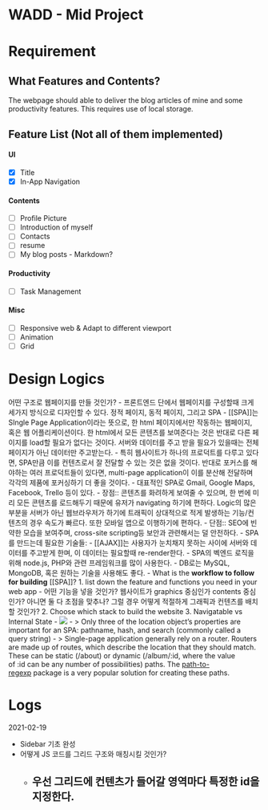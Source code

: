 # WADD - Mid Project

## 


# Requirement
## What Features and Contents?
The webpage should able to deliver the blog articles of mine and some productivity features. This requires use of local storage.

## Feature List (Not all of them implemented)
#### UI
-   [x] Title
-   [x] In-App Navigation

#### Contents
-   [ ] Profile Picture
-   [ ] Introduction of myself
-   [ ] Contacts
-   [ ] resume
-   [ ] My blog posts - Markdown?

#### Productivity    
-   [ ] Task Management

#### Misc
-   [ ] Responsive web & Adapt to different viewport
-   [ ] Animation
-   [ ] Grid

# Design Logics
어떤 구조로 웹페이지를 만들 것인가?
    -   프론트엔드 단에서 웹페이지를 구성할때 크게 세가지 방식으로 디자인할 수 있다. 정적 페이지, 동적 페이지, 그리고 SPA
    -   [[SPA]]는 SIngle Page Application이라는 뜻으로, 한 html 페이지에서만 작동하는 웹페이지, 혹은 웹 어플리케이션이다. 한 html에서 모든 콘텐츠를 보여준다는 것은 반대로 다른 페이지를 load할 필요가 없다는 것이다. 서버와 데이터를 주고 받을 필요가 있을때는 전체 페이지가 아닌 데이터만 주고받는다.
        -   특히 웹사이트가 하나의 프로덕트를 다루고 있다면, SPA만큼 이를 컨텐츠로서 잘 전달할 수 있는 것은 없을 것이다. 반대로 포커스를 해야하는 여러 프로덕트들이 있다면, multi-page application이 이를 분산해 전달하며 각각의 제품에 포커싱하기 더 좋을 것이다.
        -   대표적인 SPA로 Gmail, Google Maps, Facebook, Trello 등이 있다.
        -   장점:: 콘텐츠를 화려하게 보여줄 수 있으며, 한 번에 미리 모든 콘텐츠를 로드해두기 때문에 유저가 navigating 하기에 편하다. Logic의 많은 부분을 서버가 아닌 웹브라우저가 하기에 트래픽이 상대적으로 적게 발생하는 기능/컨텐츠의 경우 속도가 빠르다. 또한 모바일 앱으로 이행하기에 편하다.
        -   단점:: SEO에 빈약한 모습을 보여주며, cross-site scripting등 보안과 관련해서는 덜 안전하다.
        -   SPA를 만드는데 필요한 기술들:
            -   [[AJAX]]는 사용자가 눈치채지 못하는 사이에 서버와 데이터를 주고받게 한며, 이 데이터는 필요할때 re-render한다.
            -   SPA의 벡엔드 로직을 위해 node.js, PHP와 관련 프레임워크를 많이 사용한다.
            -   DB로는 MySQL, MongoDB, 혹은 원하는 기술을 사용해도 좋다.
        -   What is the **workflow to follow for building** \[\[SPA\]\]?
            1.  list down the feature and functions you need in your web app
                -   어떤 기능을 넣을 것인가? 웹사이트가 graphics 중심인가 contents 중심인가? 아니면 둘 다 초점을 맞추나? 그럴 경우 어떻게 적절하게 그래픽과 컨텐츠를 배치할 것인가?
            2.  Choose which stack to build the website
            3.  Navigatable vs Internal State
                -   ![](https://blog.pshrmn.com/static/img/how-single-page-applications-work/url-parts.png)
                -   > Only three of the location object’s properties are important for an SPA: pathname, hash, and search (commonly called a query string)
                -   > Single-page application generally rely on a router. Routers are made up of routes, which describe the location that they should match. These can be static (/about) or dynamic (/album/:id, where the value of :id can be any number of possibilities) paths. The [path-to-regexp](https://github.com/pillarjs/path-to-regexp) package is a very popular solution for creating these paths.


# Logs
2021-02-19
- Sidebar 기초 완성
- 어떻게 JS 코드를 그리드 구조와 매칭시킬 것인가?
	- 우선 그리드에 컨텐츠가 들어갈 영역마다 특정한 id을 지정한다.
		- 

		